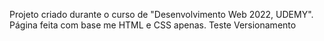 Projeto criado durante o curso de "Desenvolvimento Web 2022, UDEMY".
Página feita com base me HTML e CSS apenas.
Teste Versionamento 